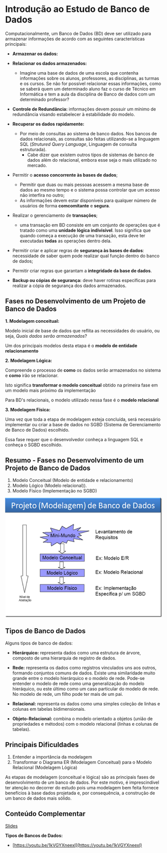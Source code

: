 # Introdução ao Estudo de Banco de Dados

Computacionalmente, um Banco de Dados (BD) deve ser utilizado para armazenar informações de acordo com as seguintes características principais:

<!--. Essa ferramenta possui 3 principais características:
-->

* **Armazenar os dados:**

* **Relacionar os dados armazenados:**
    *   Imagine uma base de dados de uma escola que contenha informações sobre os alunos, professores, as disciplinas, as turmas e os cursos. Se não for possível relacionar essas informações, como se saberá quem um determinado aluno faz o curso de Técnico em Informática e tem a aula da disciplina de Banco de dados com um determinado professor?


* **Controle de Redundância:** informações devem possuir um mínimo de redundância visando estabelecer à estabilidade do modelo.
    
* **Recuperar os dados rapidamente:**
    *   Por meio de consultas ao sistema de banco dados. Nos bancos de dados relacionais, as consultas são feitas utilizando-se a linguagem SQL (*Strutured Query Language*, Linguagem de consulta estruturada).
        *   Cabe dizer que existem outros tipos de sistemas de banco de dados além do relacional, embora esse seja o mais utilizado no mercado. 


<!--
## O que é um sistema gerenciador de banco de dados (SGBD)?

Um SGBD é uma ferramenta muito mais completa que um sistema de banco de dados. Um SGBD disponibiliza uma série de funcionalidadades que permitem controlar e acompanhar melhor os dados armazenados.


Um Sistema Gerenciador de Banco de Dados (SGBD) é uma coleção de programas que permite criar estruturas, manter dados e gerenciar as transações efetuadas em tabelas, além de permitir a extração das informações de maneira rápida e segura.

As principais características de um SGBD são:-->

* Permitir o **acesso concorrente às bases de dados**;
    *  Permitir que duas ou mais pessoas acessem a mesma base de dados ao mesmo tempo e o sistema possa controlar que um acesso não interfira no outro;
    * As informações devem estar disponíveis para qualquer número de usuários de forma **comcomitante** e **segura**.
    
* Realizar o gerenciamento de **transações**;
    * uma transação em BD consiste em um conjunto de operações que é tratado como uma **unidade lógica indivisível**. Isso significa que quando começa a execução de uma transação, esta deve ter executadas **todas** as operações dentro dela.
    
* Permitir criar e aplicar regras de **segurança às bases de dados**: necessidade de saber quem pode realizar qual função dentro do banco de dados;
* Permitir criar regras que garantam a **integridade da base de dados**.

* **Backup ou cópias de segurança:** deve haver rotinas específicas para realizar a cópia de segurança dos dados armazenados.


## Fases no Desenvolvimento de um Projeto de Banco de Dados

**1. Modelagem conceitual:**

Modelo inicial de base de dados que reflita as necessidades do usuário, ou seja, *Quais dados serão armazenados*?
        
Um dos principais modelos desta etapa é o **modelo de entidade relacionamento**
 
**2. Modelagem Lógica:**

Compreende o processo de **como** os dados serão armazenados no sistema e **como** irão se relacionar.

Isto significa **transformar o modelo conceitual** obtido na primeira fase em um modelo mais próximo da implementação

Para BD's relacionais, o modelo utilizado nessa fase é o **modelo relacional**
    
**3. Modelagem Física:**
    
Uma vez que toda a etapa de modelagem esteja concluída, será necessário implementar ou criar a base de dados no SGBD (Sistema de Gerenciamento de Banco de Dados) escolhido.

Essa fase requer que o desenvolvedor conheça a linguagem SQL e conheça o SGBD escolhido.

<!-- É importante destacar que algumas literaturas tratam o modelo resultante do modelo lógico, que é dependente de um SGBD específico, de **Modelo Físico**.-->

## Resumo - Fases no Desenvolvimento de um Projeto de Banco de Dados

1. Modelo Conceitual (Modelo de entidade e relacionamento)
2. Modelo Lógico (Modelo relacional)).
3. Modelo Físico (Implementação no SGBD)

![camadas](camadas-melhor.png)

## Tipos de Banco de Dados

Alguns tipos de banco de dados:

* **Hierárquico:** representa dados como uma estrutura de árvore, composto de uma hierarquia de registro de dados. 

<!-- Exemplo:

![hierarquico](hierarquico.png)

* Nesse caso, há dados específicos em CLIENTE (nome, endereço, cidade, Estado, etc); os segmentos dependentes do CLIENTE são CHKCONTA e GRAVCONTA, que, por sua vez, têm cada um outros dois segmentos dependentes conforme demonstrado no gráfico. Cada um dos segmentos inferiores depende hierarquicamente dos segmentos superiores. Cada um contém dados específicos. É comum encontrá-los em ambientes de grande porte.
-->

* **Rede:** representa os dados como registros vinculados uns aos outros, formando conjuntos comuns de dados. Existe uma similaridade muito grande entre o modelo hierárquico e o modelo de rede. Pode-se entender o modelo de rede como uma generalização do modelo hieráquico, ou este último como um caso particular do modelo de rede. No modelo de rede, um filho pode ter mais de um pai. 

<!--
Exemplo:

![rede](rede.png)
-->

* **Relacional:** representa os dados como uma simples coleção de linhas e colunas em tabelas bidimensionais. 

* **Objeto-Relacional:** combina o modelo orientado a objetos (união de propriedades e métodos) com o modelo relacional (linhas e colunas de tabelas).

## Principais Dificuldades

1. Entender a importância da modelagem 
2. Transformar o Diagrama ER (Modelagem Conceitual) para o Modelo Relacional (Modelagem Lógica)

As etapas de modelagem (conceitual e lógica) são as principais fases de desenvolvimento de um banco de dados. Por este motivo, é imprescindível ter atenção no decorrer do estudo pois uma modelagem bem feita fornece benefícios à base dados projetada e, por consequência, a construção de um banco de dados mais sólido.

## Conteúdo Complementar 

[Slides](https://github.com/IgorAvilaPereira/bd2022_1sem/raw/main/1introducao-er.pdf)

**Tipos de Bancos de Dados:**

* [https://youtu.be/1kVGYXneexI](https://youtu.be/1kVGYXneexI)
